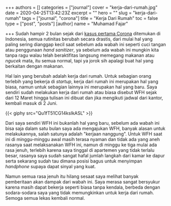 +++
authors = []
categories = ["journal"]
cover = "kerja-dari-rumah.jpg"
date = 2020-04-25T13:42:23Z
excerpt = ""
hero = ""
slug = "kerja-dari-rumah"
tags = ["journal", "corona"]
title = "Kerja Dari Rumah"
toc = false
type = ["post", "posts"]
[author]
name = "Muhamad Fajar"

+++
Sudah hampir 2 bulan sejak dari [kasus pertama Corona][corona] ditemukan di Indonesia, semua rutinitas berubah secara drastis, dari mulai hal yang paling sering dianggap kecil saat sebelum ada wabah ini seperti cuci tangan atau penggunaan *hand sanitizer*, ya sebelum ada wabah ini mungkin kita tanpa ragu walau telah beraktifitas langsung memegang makanan atau *ngucek* mata, itu semua normal, tapi ya jorok sih apalagi buat hal yang berkaitan dengan makanan.

Hal lain yang berubah adalah kerja dari rumah. Untuk sebagian orang terlebih yang bekerja di *startup*, kerja dari rumah ini merupakan hal yang biasa, namun untuk sebagian lainnya ini merupakan hal yang baru. Saya sendiri sudah melakukan kerja dari rumah atau biasa disebut WFH sejak dari 12 Maret hingga tulisan ini dibuat dan jika mengikuti jadwal dari kantor, kembali masuk di 2 Juni.

{{< giphy src="Qu1fT51CG14ksIkASL" >}}

Dari saya sendiri WFH ini bukanlah hal yang baru, sebelum ada wabah ini bisa saja dalam satu bulan saya ada mengajukan WFH, banyak alasan untuk melakukannya, salah satunya adalah "kerjaan nanggung". Untuk WFH saat ini di minggu-minggu awal masih terasa nyaman dan tidak ada yang aneh rasanya saat melaksanakan WFH ini, namun di minggu ke tiga mulai ada rasa jenuh, terlebih karena saya tinggal di apartemen yang tidak terlalu besar, rasanya saya sudah sangat hafal jumlah langkah dari kamar ke dapur serta sekarang sudah tau dimana posisi bagus untuk menyimpan *handphone* supaya dapat sinyal yang kuat.

Namun semua rasa jenuh itu hilang sesaat saya melihat banyak pemberitaan akan dampak dari wabah ini. Saya merasa sangat bersyukur karena masih dapat bekerja seperti biasa tanpa kendala, berbeda dengan sodara-sodara saya yang tidak memungkinkan untuk kerja dari rumah. Semoga semua lekas kembali normal.

[corona]: https://nasional.kompas.com/read/2020/03/03/06314981/fakta-lengkap-kasus-pertama-virus-corona-di-indonesia?page=all